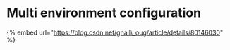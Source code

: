 # Multi environment configuration

{% embed url="https://blog.csdn.net/gnail\_oug/article/details/80146030" %}



